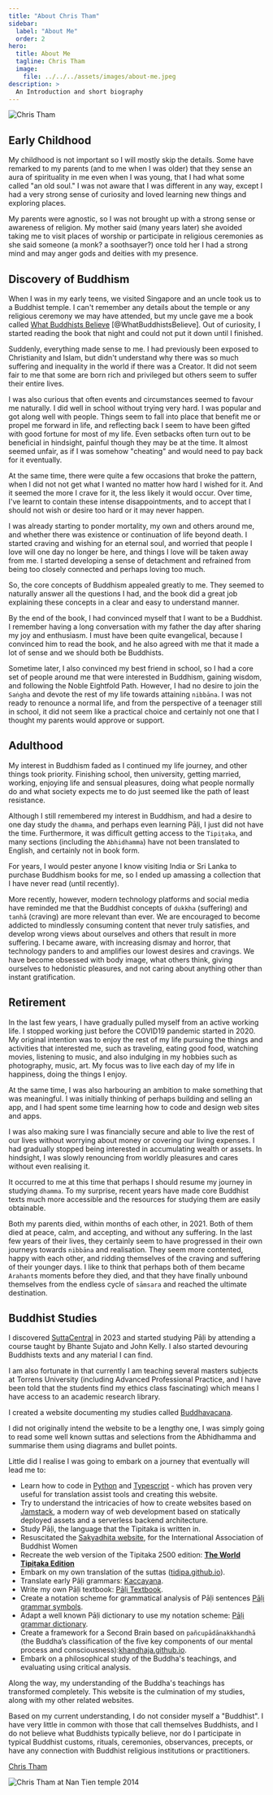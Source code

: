 ```yaml
---
title: "About Chris Tham"
sidebar:
  label: "About Me"
  order: 2
hero:
  title: About Me
  tagline: Chris Tham
  image:
    file: ../../../assets/images/about-me.jpeg
description: >
  An Introduction and short biography
---
```


![Chris Tham](../../../assets/images/featured-me.jpeg)

## Early Childhood

My childhood is not important so I will mostly skip the details. Some have remarked to my parents (and to me when I was older) that they sense an aura of spirituality in me even when I was young, that I had what some called "an old soul." I was not aware that I was different in any way, except I had a very strong sense of curiosity and loved learning new things and exploring places.

My parents were agnostic, so I was not brought up with a strong sense or awareness of religion. My mother said (many years later) she avoided taking me to visit places of worship or participate in religious ceremonies as she said someone (a monk? a soothsayer?) once told her I had a strong mind and may anger gods and deities with my presence.

## Discovery of Buddhism

When I was in my early teens, we visited Singapore and an uncle took us to a Buddhist temple. I can't remember any details about the temple or any religious ceremony we may have attended, but my uncle gave me a book called [What Buddhists Believe](<../Books/Dhammananda - What Buddhists Believe (2002).md>) [@WhatBuddhistsBelieve]. Out of curiosity, I started reading the book that night and could not put it down until I finished.

Suddenly, everything made sense to me. I had previously been exposed to Christianity and Islam, but didn't understand why there was so much suffering and inequality in the world if there was a Creator. It did not seem fair to me that some are born rich and privileged but others seem to suffer their entire lives.

I was also curious that often events and circumstances seemed to favour me naturally. I did well in school without trying very hard. I was popular and got along well with people. Things seem to fall into place that benefit me or propel me forward in life, and reflecting back I seem to have been gifted with good fortune for most of my life. Even setbacks often turn out to be beneficial in hindsight, painful though they may be at the time. It almost seemed unfair, as if I was somehow "cheating" and would need to pay back for it eventually.

At the same time, there were quite a few occasions that broke the pattern, when I did not not get what I wanted no matter how hard I wished for it. And it seemed the more I crave for it, the less likely it would occur. Over time, I've learnt to contain these intense disappointments, and to accept that I should not wish or desire too hard or it may never happen.

I was already starting to ponder mortality, my own and others around me, and whether there was existence or continuation of life beyond death. I started craving and wishing for an eternal soul, and worried that people I love will one day no longer be here, and things I love will be taken away from me. I started developing a sense of detachment and refrained from being too closely connected and perhaps loving too much.

So, the core concepts of Buddhism appealed greatly to me. They seemed to naturally answer all the questions I had, and the book did a great job explaining these concepts in a clear and easy to understand manner.

By the end of the book, I had convinced myself that I want to be a Buddhist. I remember having a long conversation with my father the day after sharing my joy and enthusiasm. I must have been quite evangelical, because I convinced him to read the book, and he also agreed with me that it made a lot of sense and we should both be Buddhists.

Sometime later, I also convinced my best friend in school, so I had a core set of people around me that were interested in Buddhism, gaining wisdom, and following the Noble Eightfold Path. However, I had no desire to join the `Saṅgha` and devote the rest of my life towards attaining `nibbāna`. I was not ready to renounce a normal life, and from the perspective of a teenager still in school, it did not seem like a practical choice and certainly not one that I thought my parents would approve or support.

## Adulthood

My interest in Buddhism faded as I continued my life journey, and other things took priority. Finishing school, then university, getting married, working, enjoying life and sensual pleasures, doing what people normally do and what society expects me to do just seemed like the path of least resistance.

Although I still remembered my interest in Buddhism, and had a desire to one day study the `dhamma`, and perhaps even learning Pāḷi, I just did not have the time. Furthermore, it was difficult getting access to the `Tipiṭaka`, and many sections (including the `Abhidhamma`) have not been translated to English, and certainly not in book form.

For years, I would pester anyone I know visiting India or Sri Lanka to purchase Buddhism books for me, so I ended up amassing a collection that I have never read (until recently).

More recently, however, modern technology platforms and social media have reminded me that the Buddhist concepts of `dukkha` (suffering) and `tanhā` (craving) are more relevant than ever. We are encouraged to become addicted to mindlessly consuming content that never truly satisfies, and develop wrong views about ourselves and others that result in more suffering. I became aware, with increasing dismay and horror, that technology panders to and amplifies our lowest desires and cravings. We have become obsessed with body image, what others think, giving ourselves to hedonistic pleasures, and not caring about anything other than instant gratification.

## Retirement

In the last few years, I have gradually pulled myself from an active working life. I stopped working just before the COVID19 pandemic started in 2020. My original intention was to enjoy the rest of my life pursuing the things and activities that interested me, such as traveling, eating good food, watching movies, listening to music, and also indulging in my hobbies such as photography, music, art. My focus was to live each day of my life in happiness, doing the things I enjoy.

At the same time, I was also harbouring an ambition to make something that was meaningful. I was initially thinking of perhaps building and selling an app, and I had spent some time learning how to code and design web sites and apps.

I was also making sure I was financially secure and able to live the rest of our lives without worrying about money or covering our living expenses. I had gradually stopped being interested in accumulating wealth or assets. In hindsight, I was slowly renouncing from worldly pleasures and cares without even realising it.

It occurred to me at this time that perhaps I should resume my journey in studying `dhamma`. To my surprise, recent years have made core Buddhist texts much more accessible and the resources for studying them are easily obtainable.

Both my parents died, within months of each other, in 2021. Both of them died at peace, calm, and accepting, and without any suffering. In the last few years of their lives, they certainly seem to have progressed in their own journeys towards `nibbāna` and realisation. They seem more contented, happy with each other, and ridding themselves of the craving and suffering of their younger days. I like to think that perhaps both of them became `Arahant`s moments before they died, and that they have finally unbound themselves from the endless cycle of `sāmsara` and reached the ultimate destination.

## Buddhist Studies

I discovered [SuttaCentral](https://suttacentral.net) in 2023 and started studying Pāḷi by attending a course taught by Bhante Sujato and John Kelly. I also started devouring Buddhists texts and any material I can find.

I am also fortunate in that currently I am teaching several masters subjects at Torrens University (including Advanced Professional Practice, and I have been told that the students find my ethics class fascinating) which means I have access to an academic research library.

I created a website documenting my studies called [Buddhavacana](https://christham.net/buddhavacana/).

I did not originally intend the website to be a lengthy one, I was simply going to read some well known suttas and selections from the Abhidhamma and summarise them using diagrams and bullet points.

Little did I realise I was going to embark on a journey that eventually will lead me to:

* Learn how to code in [Python](https://www.python.org) and [Typescript](https://www.typescriptlang.org) - which has proven very useful for translation assist tools and creating this website.
* Try to understand the intricacies of how to create websites based on [Jamstack](https://jamstack.org), a modern way of web development based on statically deployed assets and a serverless backend architecture.
* Study Pāḷi, the language that the Tipitaka is written in.
* Resuscitated the [Sakyadhita website](https://sakyadhita.org), for the International Association of Buddhist Women
* Recreate the web version of the Tipitaka 2500 edition: [**The World Tipiṭaka Edition**](https://tipitaka2500.github.io)
* Embark on my own translation of the suttas ([tidipa.github.io](https://tidipa.github.io)).
* Translate early Pāḷi grammars: [Kaccayana](https://kaccayana.github.io).
* Write my own Pāḷi textbook: [Pāḷi Textbook](https://christham.net/buddhavacana/pali-textbook/0-index/).
* Create a notation scheme for grammatical analysis of Pāḷi sentences [Pāḷi grammar symbols](https://christham.net/buddhavacana/pali-textbook/a-symbols/).
* Adapt a well known Pāḷi dictionary to use my notation scheme: [Pāḷi grammar dictionary](https://github.com/ChristineTham/Pāḷi_grammar).
* Create a framework for a Second Brain based on `pañcupādānakkhandhā` (the Buddha’s classification of the five key components of our mental process and consciousness):[khandhaja.github.io](https://khandhaja.github.io).
* Embark on a philosophical study of the Buddha's teachings, and evaluating using critical analysis.

Along the way, my understanding of the Buddha's teachings has transformed completely. This website is the culmination of my studies, along with my other related websites.

Based on my current understanding, I do not consider myself a "Buddhist". I have very little in common with those that call themselves Buddhists, and I do not believe what Buddhists typically believe, nor do I participate in typical Buddhist customs, rituals, ceremonies, observances, precepts, or have any connection with Buddhist religious institutions or practitioners.

[Chris Tham](https://christham.net)

![Chris Tham at Nan Tien temple 2014](../../../assets/images/journey.jpeg)
